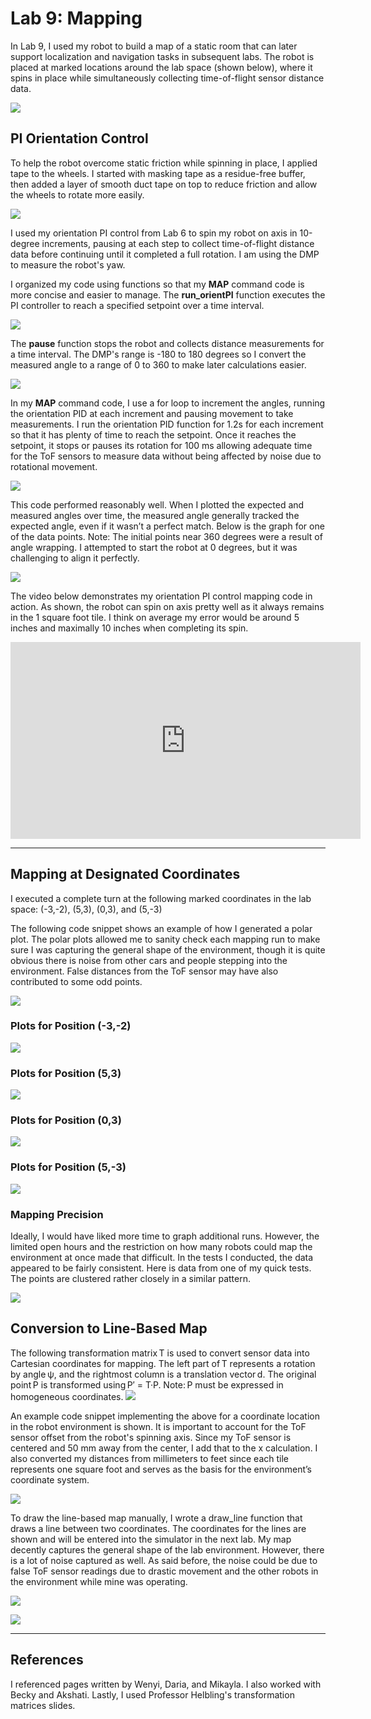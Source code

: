 # Lab 9: Mapping

In Lab 9, I used my robot to build a map of a static room that can later support localization and navigation tasks in subsequent labs. The robot is placed at marked locations around the lab space (shown below), where it spins in place while simultaneously collecting time-of-flight sensor distance data.

![](images/Lab9/habitat.jpeg)


## PI Orientation Control
To help the robot overcome static friction while spinning in place, I applied tape to the wheels. I started with masking tape as a residue-free buffer, then added a layer of smooth duct tape on top to reduce friction and allow the wheels to rotate more easily.

![](images/Lab9/tape_wheel1.jpeg)

I used my orientation PI control from Lab 6 to spin my robot on axis in 10-degree increments, pausing at each step to collect time-of-flight distance data before continuing until it completed a full rotation. I am using the DMP to measure the robot's yaw.

I organized my code using functions so that my **MAP** command code is more concise and easier to manage. The **run_orientPI** function executes the PI controller to reach a specified setpoint over a time interval.

![](images/Lab9/run_orient.jpeg)

The **pause** function stops the robot and collects distance measurements for a time interval. The DMP's range is -180 to 180 degrees so I convert the measured angle to a range of 0 to 360 to make later calculations easier.

![](images/Lab9/pause.jpeg)

In my **MAP** command code, I use a for loop to increment the angles, running the orientation PID at each increment and pausing movement to take measurements. I run the orientation PID function for 1.2s for each increment so that it has plenty of time to reach the setpoint. Once it reaches the setpoint, it stops or pauses its rotation for 100 ms allowing adequate time for the ToF sensors to measure data without being affected by noise due to rotational movement.

![](images/Lab9/map.jpeg)

This code performed reasonably well. When I plotted the expected and measured angles over time, the measured angle generally tracked the expected angle, even if it wasn’t a perfect match. Below is the graph for one of the data points. Note: The initial points near 360 degrees were a result of angle wrapping. I attempted to start the robot at 0 degrees, but it was challenging to align it perfectly.

![](images/Lab9/Plots/time_angle_03.png)

The video below demonstrates my orientation PI control mapping code in action. As shown, the robot can spin on axis pretty well as it always remains in the 1 square foot tile. I think on average my error would be around 5 inches and maximally 10 inches when completing its spin.

<iframe width="560" height="315" src="https://www.youtube.com/embed/lyClKZNKP94" frameborder="0" allow="accelerometer; autoplay; encrypted-media; gyroscope; picture-in-picture" allowfullscreen></iframe>

___


## Mapping at Designated Coordinates
I executed a complete turn at the following marked coordinates in the lab space: (-3,-2), (5,3), (0,3), and (5,-3)

The following code snippet shows an example of how I generated a polar plot. The polar plots allowed me to sanity check each mapping run to make sure I was capturing the general shape of the environment, though it is quite obvious there is noise from other cars and people stepping into the environment. False distances from the ToF sensor may have also contributed to some odd points.

![](images/Lab9/polar_code.jpeg)

### Plots for Position (-3,-2)
![](images/Lab9/Plots/polar_n3n2.png)


### Plots for Position (5,3)
![](images/Lab9/Plots/polar_53.png)


### Plots for Position (0,3)

![](images/Lab9/Plots/polar_03.png)


### Plots for Position (5,-3)
![](images/Lab9/Plots/polar_5n3.png)


### Mapping Precision
Ideally, I would have liked more time to graph additional runs. However, the limited open hours and the restriction on how many robots could map the environment at once made that difficult. In the tests I conducted, the data appeared to be fairly consistent. Here is data from one of my quick tests. The points are clustered rather closely in a similar pattern.

![](images/Lab9/multiple_runs.jpeg)


## Conversion to Line-Based Map
The following transformation matrix T is used to convert sensor data into Cartesian coordinates for mapping. The left part of T represents a rotation by angle ψ, and the rightmost column is a translation vector d. The original point P is transformed using P′ = T·P. Note: P must be expressed in homogeneous coordinates.
![](images/Lab9/eq.jpeg)

An example code snippet implementing the above for a coordinate location in the robot environment is shown. It is important to account for the ToF sensor offset from the robot's spinning axis. Since my ToF sensor is centered and 50 mm away from the center, I add that to the x calculation. I also converted my distances from millimeters to feet since each tile represents one square foot and serves as the basis for the environment’s coordinate system.

![](images/Lab9/transformation_code.jpeg)


To draw the line-based map manually, I wrote a draw_line function that draws a line between two coordinates. The coordinates for the lines are shown and will be entered into the simulator in the next lab. My map decently captures the general shape of the lab environment. However, there is a lot of noise captured as well. As said before, the noise could be due to false ToF sensor readings due to drastic movement and the other robots in the environment while mine was operating.

![](images/Lab9/line_map_code.jpeg)

![](images/Lab9/Plots/line_map.png)


___
## References
I referenced pages written by Wenyi, Daria, and Mikayla. I also worked with Becky and Akshati. Lastly, I used Professor Helbling's transformation matrices slides.
